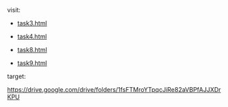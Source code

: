 <!-- 
 visit:

 - [task3.html](https://gasimmammadov1.github.io/task6/task3.html)

 - [task4.html](https://gasimmammadov1.github.io/task6/task4.html)

 - [task8.html](https://gasimmammadov1.github.io/task6/task8.html)

 - [task9.html](https://gasimmammadov1.github.io/task6/task9.html)
 -->
 
 visit:

 - [task3.html](https://millisoft-full-stack.github.io/task6/task3.html)

 - [task4.html](https://millisoft-full-stack.github.io/task6/task4.html)

 - [task8.html](https://millisoft-full-stack.github.io/task6/task8.html)

 - [task9.html](https://millisoft-full-stack.github.io/task6/task9.html)


target:

https://drive.google.com/drive/folders/1fsFTMroYTpqcJiRe82aVBPfAJJXDrKPU
